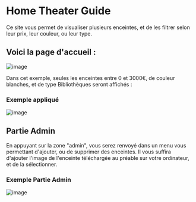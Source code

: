 # Home Theater Guide
Ce site vous permet de visualiser plusieurs enceintes, et de les filtrer selon leur prix, leur couleur, ou leur type.

## Voici la page d'accueil :

![image](https://user-images.githubusercontent.com/91066652/173096342-007d9617-6e2c-4899-9632-2fd0ea07e5f4.png)

Dans cet exemple, seules les enceintes entre 0 et 3000€, de couleur blanches, et de type Bibliothèques seront affichés :
### Exemple appliqué

![image](https://user-images.githubusercontent.com/91066652/173096600-5125e2ef-7ba1-4436-848d-e9ab72d4003a.png)

## Partie Admin
En appuyant sur la zone "admin", vous serez renvoyé dans un menu vous permettant d'ajouter, ou de supprimer des enceintes.
Il vous suffira d'ajouter l'image de l'enceinte téléchargée au préable sur votre ordinateur, et de la sélectionner.

### Exemple Partie Admin

![image](https://user-images.githubusercontent.com/91066652/173097025-31ebee71-c707-4c08-9897-c44577a9f039.png)
